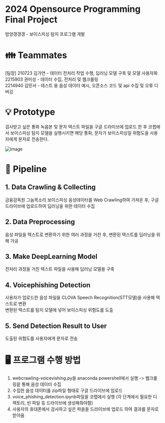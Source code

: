 # 2024 Opensource Programming Final Project
밤양갱갱갱 - 보이스피싱 탐지 프로그램 개발
# 👪 Teammates
[팀장] 210723 김가연 - 데이터 전처리 작업 수행, 딥러닝 모델 구축 및 모델 사용자화 <br>
2215903 권미성 - 데이터 수집, 전처리 및 웹크롤링 <br>
2214940 김민서 - 테스트 용 음성 데이터 예시, 오픈소스 코드 및 api 수집 및 오류 디버깅
# 💡 Prototype
검사받고 싶은 통화 녹음본 및 문자 텍스트 파일을 구글 드라이브에 업로드 한 후 코랩에서 보이스피싱 탐지 모델을 실행시키면 해당 통화, 문자가 보이스피싱일 위험도을 사용자에게 문자로 전송한다. 

![image](https://github.com/kimgayeon430/opensource_project/assets/150680082/55d322a1-8c19-4b0e-b19a-2e07a5caaf85)

# 🚂 Pipeline
## 1. Data Crawling & Collecting
금융감독원 그놈목소리 보이스피싱 음성데이터를 Web Crawling하여 가져온 후, 구글 드라이브에 업로드하여 딥러닝을 위한 데이터 수집
## 2. Data Preprocessing
음성 파일을 텍스트로 변환하기 위한 여러 과정을 거친 후, 변환된 텍스트를 딥러닝을 위해 가공
## 3. Make DeepLearning Model
전처리 과정을 거친 텍스트 파일을 사용해 딥러닝 모델을 구축
## 4. Voicephishing Detection
사용자가 업로드한 음성 파일을 CLOVA Speech Recognition(STT모델)을 사용해 텍스트로 변환<br>
변환된 텍스트를 탐지 모델에 넣어 보이스피싱 위험도를 도출
## 5. Send Detection Result to User
도출된 위험도를 사용자에게 문자로 전송
<br>
# 🖥️ 프로그램 수행 방법
1. webcrawling-voicevishing.py을 anaconda powershell에서 실행 -> 웹크롤링읕 통해 음성 데이터 수집<br>
2. 수집한 음성 데이터를 zip파일 형태로 구글 드라이브에 업로드<br>
3. voice_phishing_detection.ipynb파일을 코랩에서 실행 (각 단계에서 필요한 디렉토리, 빈 파일 등 드라이브에 생성해줘야함)<br>
4. 사용자의 휴대폰에서 검사하고 싶은 파을을 드라이브에 업로드 하여 결과를 문자로 받아옴<br>
